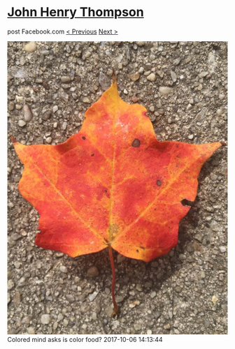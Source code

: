# [John Henry Thompson](../README.md)
post Facebook.com
[< Previous](2017-10-06-5.md) [Next >](2017-10-06-7.md)

[![](../media/2017-10-06/Timeline-Photos-Colored-mind-asks-is-color-food-2.jpg)](../README.md)
Colored mind asks is color food?
2017-10-06 14:13:44